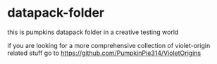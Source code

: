 # datapack-folder
this is pumpkins datapack folder in a creative testing world

if you are looking for a more comprehensive collection of violet-origin related stuff go to 
https://github.com/PumpkinPie314/VioletOrigins
